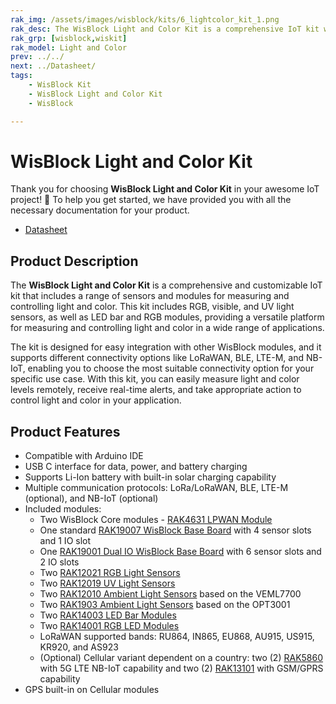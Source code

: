 ```yaml
---
rak_img: /assets/images/wisblock/kits/6_lightcolor_kit_1.png
rak_desc: The WisBlock Light and Color Kit is a comprehensive IoT kit which includes RGB, Visible, and UV light sensors and LED Bar/RGB modules. It also supports different connectivity options like LoRaWAN, BLE, LTE-M, and NB-IoT.
rak_grp: [wisblock,wiskit]
rak_model: Light and Color
prev: ../../
next: ../Datasheet/
tags:
    - WisBlock Kit
    - WisBlock Light and Color Kit
    - WisBlock

---
```


# WisBlock Light and Color Kit

Thank you for choosing **WisBlock Light and Color Kit** in your awesome IoT project! 🎉 To help you get started, we have provided you with all the necessary documentation for your product.

* [Datasheet](../Datasheet/)

## Product Description

The **WisBlock Light and Color Kit** is a comprehensive and customizable IoT kit that includes a range of sensors and modules for measuring and controlling light and color. This kit includes RGB, visible, and UV light sensors, as well as LED bar and RGB modules, providing a versatile platform for measuring and controlling light and color in a wide range of applications.

The kit is designed for easy integration with other WisBlock modules, and it supports different connectivity options like LoRaWAN, BLE, LTE-M, and NB-IoT, enabling you to choose the most suitable connectivity option for your specific use case. With this kit, you can easily measure light and color levels remotely, receive real-time alerts, and take appropriate action to control light and color in your application.

## Product Features

- Compatible with Arduino IDE
- USB C interface for data, power, and battery charging
- Supports Li-Ion battery with built-in solar charging capability
- Multiple communication protocols: LoRa/LoRaWAN, BLE, LTE-M (optional), and NB-IoT (optional)
- Included modules:
    - Two WisBlock Core modules - [RAK4631 LPWAN Module](https://docs.rakwireless.com/Product-Categories/WisBlock/RAK4631/Quickstart/)
    - One standard [RAK19007 WisBlock Base Board](https://docs.rakwireless.com/Product-Categories/WisBlock/RAK19007/Quickstart/) with 4 sensor slots and 1 IO slot
    - One [RAK19001 Dual IO WisBlock Base Board](/Product-Categories/WisBlock/RAK19001/Overview/) with 6 sensor slots and 2 IO slots
    - Two [RAK12021 RGB Light Sensors](/Product-Categories/WisBlock/RAK12021/Quickstart/)
    - Two [RAK12019 UV Light Sensors](/Product-Categories/WisBlock/RAK12019/Quickstart/)
    - Two [RAK12010 Ambient Light Sensors](/Product-Categories/WisBlock/RAK12010/Quickstart/) based on the VEML7700
    - Two [RAK1903 Ambient Light Sensors](/Product-Categories/WisBlock/RAK1903/Quickstart/) based on the OPT3001
    - Two [RAK14003 LED Bar Modules](/Product-Categories/WisBlock/RAK14003/Quickstart/)
    - Two [RAK14001 RGB LED Modules](/Product-Categories/WisBlock/RAK14001/Quickstart/)
    - LoRaWAN supported bands: RU864, IN865, EU868, AU915, US915, KR920, and AS923
    - (Optional) Cellular variant dependent on a country: two (2) [RAK5860](https://docs.rakwireless.com/Product-Categories/WisBlock/RAK5860/Quickstart/) with 5G LTE NB-IoT capability and two (2) [RAK13101](https://docs.rakwireless.com/Product-Categories/WisBlock/RAK13101/Quickstart/) with GSM/GPRS capability
- GPS built-in on Cellular modules
